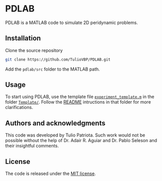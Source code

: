 # PDLAB
PDLAB is a MATLAB code to simulate 2D peridynamic problems.

## Installation

Clone the source repository
```bash
git clone https://github.com/TulioVBP/PDLAB.git
```
Add the `pdlab/src` folder to the MATLAB path.

## Usage
To start using PDLAB, use the template file [`experiment_template.m`](Template/experiment_template.m) in the folder [`Template/`](Template). Follow the [README](Template/README.md) intructions in that folder for more clarifications.

## Authors and acknowledgments
This code was developed by Tulio Patriota. Such work would not be possible without the help of Dr. Adair R. Aguiar and Dr. Pablo Seleson and their insightful comments.

## License
The code is released under the [MIT license](https://choosealicense.com/licenses/mit/).
